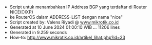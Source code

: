 - Script untuk menambahkan IP Address BGP yang terdaftar di Router NICE(OIXP)
- ke RouterOS dalam ADDRESS-LIST dengan nama "nice"
- Script created by: Valens Riyadi @ www.mikrotik.co.id
- Generated at 10 June 2024 01:00:10 WIB ... 11206 lines
- Generated in 9.259 seconds
- How-to: http://www.mikrotik.co.id/artikel_lihat.php?id=23
